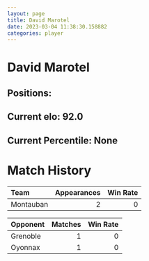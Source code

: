 ```yaml
---  
layout: page  
title: David Marotel  
date: 2023-03-04 11:38:30.158882  
categories: player  
---
```

# David Marotel

## Positions: 

## Current elo: 92.0

## Current Percentile: None

# Match History


| Team      |   Appearances |   Win Rate |
|:----------|--------------:|-----------:|
| Montauban |             2 |          0 |

| Opponent   |   Matches |   Win Rate |
|:-----------|----------:|-----------:|
| Grenoble   |         1 |          0 |
| Oyonnax    |         1 |          0 |